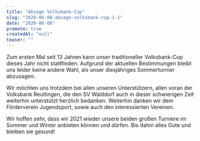 ```yaml
---
title: "Absage Volksbank-Cup"
slug: "2020-06-08-absage-volksbank-cup-1-1"
date: "2020-06-08"
promote: true
createdAt: "null"
teaser: ""
---
```

Zum ersten Mal seit 13 Jahren kann unser traditioneller Volksbank-Cup dieses Jahr nicht stattfinden. Aufgrund der aktuellen Bestimmungen bleibt uns leider keine andere Wahl, als unser diesjähriges Sommerturnier abzusagen.


Wir möchten uns trotzdem bei allen unseren Unterstützern, allen voran der Volksbank Reutlingen, die  den SV Walddorf auch in dieser schwierigen Zeit weiterhin unterstützt herzlich bedanken. Weiterhin danken wir dem Förderverein Jugendsport, sowie auch den interessierten Vereinen.


Wir hoffen sehr, dass wir 2021 wieder unsere beiden großen Turniere im Sommer und Winter anbieten können und dürfen. Bis dahin alles Gute und bleiben sie gesund!
